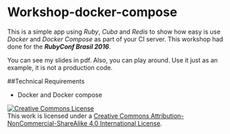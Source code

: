 # Workshop-docker-compose
This is a simple app using _Ruby_, _Cuba_ and _Redis_ to show how easy is use _Docker_ and _Docker Compose_ as part of your CI server.
This workshop had done for the **_RubyConf Brasil 2016_**.

You can see my slides in pdf. Also, you can play around. Use it just as an example, it is not a production code.

##Technical Requirements
- Docker and Docker compose


<a rel="license" href="http://creativecommons.org/licenses/by-nc-sa/4.0/"><img alt="Creative Commons License" style="border-widt:0" src="https://i.creativecommons.org/l/by-nc-sa/4.0/88x31.png" /></a><br />This work is licensed under a <a rel="license" href="http://creativecommons.org/licenses/by-nc-sa/4.0/">Creative Commons Attribution-NonCommercial-ShareAlike 4.0 International License</a>.
